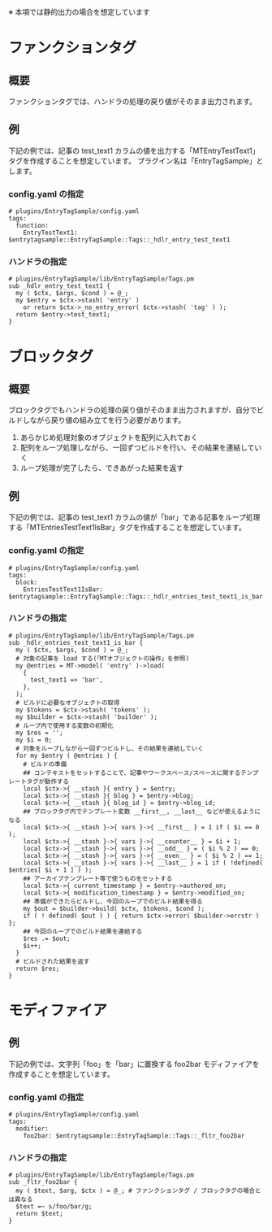 ※ 本項では静的出力の場合を想定しています

# ファンクションタグ

## 概要

ファンクションタグでは、ハンドラの処理の戻り値がそのまま出力されます。

## 例

下記の例では、記事の test_text1 カラムの値を出力する「MTEntryTestText1」タグを作成することを想定しています。
プラグイン名は「EntryTagSample」とします。

### config.yaml の指定

```
# plugins/EntryTagSample/config.yaml
tags:
  function:
    EntryTestText1: $entrytagsample::EntryTagSample::Tags::_hdlr_entry_test_text1
```

### ハンドラの指定

```
# plugins/EntryTagSample/lib/EntryTagSample/Tags.pm
sub _hdlr_entry_test_text1 {
  my ( $ctx, $args, $cond ) = @_;
  my $entry = $ctx->stash( 'entry' )
    or return $ctx->_no_entry_error( $ctx->stash( 'tag' ) );
  return $entry->test_text1;
}
```

# ブロックタグ

## 概要

ブロックタグでもハンドラの処理の戻り値がそのまま出力されますが、自分でビルドしながら戻り値の組み立てを行う必要があります。

1. あらかじめ処理対象のオブジェクトを配列に入れておく
2. 配列をループ処理しながら、一回ずつビルドを行い、その結果を連結していく
3. ループ処理が完了したら、できあがった結果を返す

## 例

下記の例では、記事の test_text1 カラムの値が「bar」である記事をループ処理する「MTEntriesTestText1IsBar」タグを作成することを想定しています。

### config.yaml の指定

```
# plugins/EntryTagSample/config.yaml
tags:
  block:
    EntriesTestText1IsBar: $entrytagsample::EntryTagSample::Tags::_hdlr_entries_test_text1_is_bar
```

### ハンドラの指定

```
# plugins/EntryTagSample/lib/EntryTagSample/Tags.pm
sub _hdlr_entries_test_text1_is_bar {
  my ( $ctx, $args, $cond ) = @_;
  # 対象の記事を load する(「MTオブジェクトの操作」を参照)
  my @entries = MT->model( 'entry' )->load(
    {
      test_text1 => 'bar',
    },
  );
  # ビルドに必要なオブジェクトの取得
  my $tokens = $ctx->stash( 'tokens' );
  my $builder = $ctx->stash( 'builder' );
  # ループ内で使用する変数の初期化
  my $res = '';
  my $i = 0;
  # 対象をループしながら一回ずつビルドし、その結果を連結していく
  for my $entry ( @entries ) {
    # ビルドの準備
    ## コンテキストをセットすることで、記事やワークスペース/スペースに関するテンプレートタグが動作する
    local $ctx->{ __stash }{ entry } = $entry;
    local $ctx->{ __stash }{ blog } = $entry->blog;
    local $ctx->{ __stash }{ blog_id } = $entry->blog_id;
    ## ブロックタグ内でテンプレート変数 __first__, __last__ などが使えるようになる
    local $ctx->{ __stash }->{ vars }->{ __first__ } = 1 if ( $i == 0 );
    local $ctx->{ __stash }->{ vars }->{ __counter__ } = $i + 1;
    local $ctx->{ __stash }->{ vars }->{ __odd__ } = ( $i % 2 ) == 0;
    local $ctx->{ __stash }->{ vars }->{ __even__ } = ( $i % 2 ) == 1;
    local $ctx->{ __stash }->{ vars }->{ __last__ } = 1 if ( !defined( $entries[ $i + 1 ] ) );
    ## アーカイブテンプレート等で使うものをセットする
    local $ctx->{ current_timestamp } = $entry->authored_on;
    local $ctx->{ modification_timestamp } = $entry->modified_on;
    ## 準備ができたらビルドし、今回のループでのビルド結果を得る
    my $out = $builder->build( $ctx, $tokens, $cond );
    if ( ! defined( $out ) ) { return $ctx->error( $builder->errstr ) };
    ## 今回のループでのビルド結果を連結する
    $res .= $out;
    $i++;
  }
  # ビルドされた結果を返す
  return $res;
}
```

# モディファイア

## 例

下記の例では、文字列「foo」を「bar」に置換する foo2bar モディファイアを作成することを想定しています。

### config.yaml の指定

```
# plugins/EntryTagSample/config.yaml
tags:
  modifier:
    foo2bar: $entrytagsample::EntryTagSample::Tags::_fltr_foo2bar
```

### ハンドラの指定

```
# plugins/EntryTagSample/lib/EntryTagSample/Tags.pm
sub _fltr_foo2bar {
  my ( $text, $arg, $ctx ) = @_; # ファンクションタグ / ブロックタグの場合とは異なる
  $text =~ s/foo/bar/g;
  return $text;
}
```
